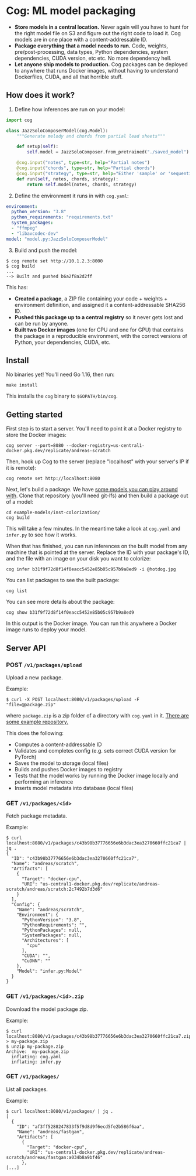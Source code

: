# Cog: ML model packaging

- **Store models in a central location.** Never again will you have to hunt for the right model file on S3 and figure out the right code to load it. Cog models are in one place with a content-addressable ID.
- **Package everything that a model needs to run.** Code, weights, pre/post-processing, data types, Python dependencies, system dependencies, CUDA version, etc etc. No more dependency hell.
- **Let anyone ship models to production.** Cog packages can be deployed to anywhere that runs Docker images, without having to understand Dockerfiles, CUDA, and all that horrible stuff.


## How does it work?

1. Define how inferences are run on your model:

```python
import cog

class JazzSoloComposerModel(cog.Model):
    """Generate melody and chords from partial lead sheets"""

    def setup(self):
        self.model = JazzSoloComposer.from_pretrained("./saved_model")

    @cog.input("notes", type=str, help="Partial notes")
    @cog.input("chords", type=str, help="Partial chords")
    @cog.input("strategy", type=str, help="Either 'sample' or 'sequential'")
    def run(self, notes, chords, strategy):
        return self.model(notes, chords, strategy)
```

2. Define the environment it runs in with `cog.yaml`:

```yaml
environment:
  python_version: "3.8"
  python_requirements: "requirements.txt"
  system_packages:
  - "ffmpeg"
  - "libavcodec-dev"
model: "model.py:JazzSoloComposerModel"
```

3. Build and push the model:

```
$ cog remote set http://10.1.2.3:8000
$ cog build
...
--> Built and pushed b6a2f8a2d2ff
```

This has:

- **Created a package**, a ZIP file containing your code + weights + environment definition, and assigned it a content-addressable SHA256 ID.
- **Pushed this package up to a central registry** so it never gets lost and can be run by anyone.
- **Built two Docker images** (one for CPU and one for GPU) that contains the package in a reproducible environment, with the correct versions of Python, your dependencies, CUDA, etc.

## Install

No binaries yet! You'll need Go 1.16, then run:

    make install

This installs the `cog` binary to `$GOPATH/bin/cog`.


## Getting started

First step is to start a server. You'll need to point it at a Docker registry to store the Docker images:

    cog server --port=8080 --docker-registry=us-central1-docker.pkg.dev/replicate/andreas-scratch

Then, hook up Cog to the server (replace "localhost" with your server's IP if it is remote):

    cog remote set http://localhost:8080

Next, let's build a package. We have [some models you can play around with](https://github.com/replicate/example-models). Clone that repository (you'll need git-lfs) and then build a package out of a model:

    cd example-models/inst-colorization/
    cog build

This will take a few minutes. In the meantime take a look at `cog.yaml` and `infer.py` to see how it works.

When that has finished, you can run inferences on the built model from any machine that is pointed at the server. Replace the ID with your package's ID, and the file with an image on your disk you want to colorize:

    cog infer b31f9f72d8f14f0eacc5452e85b05c957b9a8ed9 -i @hotdog.jpg

You can list packages to see the built package:

    cog list

You can see more details about the package:

    cog show b31f9f72d8f14f0eacc5452e85b05c957b9a8ed9 

In this output is the Docker image. You can run this anywhere a Docker image runs to deploy your model.


## Server API

### POST `/v1/packages/upload`

Upload a new package.

Example:

```
$ curl -X POST localhost:8080/v1/packages/upload -F "file=@package.zip"
```

where `package.zip` is a zip folder of a directory with `cog.yaml` in it. [There are some example repository.](https://github.com/replicate/example-models)

This does the following:
* Computes a content-addressable ID
* Validates and completes config (e.g. sets correct CUDA version for PyTorch)
* Saves the model to storage (local files)
* Builds and pushes Docker images to registry
* Tests that the model works by running the Docker image locally and performing an inference
* Inserts model metadata into database (local files)

### GET `/v1/packages/<id>`

Fetch package metadata.

Example:

```
$ curl localhost:8080/v1/packages/c43b98b37776656e6b3dac3ea3270660ffc21ca7 | jq .
{
  "ID": "c43b98b37776656e6b3dac3ea3270660ffc21ca7",
  "Name": "andreas/scratch",
  "Artifacts": [
    {
      "Target": "docker-cpu",
      "URI": "us-central1-docker.pkg.dev/replicate/andreas-scratch/andreas/scratch:2c7492b7d3d6"
    }
  ],
  "Config": {
    "Name": "andreas/scratch",
    "Environment": {
      "PythonVersion": "3.8",
      "PythonRequirements": "",
      "PythonPackages": null,
      "SystemPackages": null,
      "Architectures": [
        "cpu"
      ],
      "CUDA": "",
      "CuDNN": ""
    },
    "Model": "infer.py:Model"
  }
}
```

### GET `/v1/packages/<id>.zip`

Download the model package zip.

Example:

```
$ curl localhost:8080/v1/packages/c43b98b37776656e6b3dac3ea3270660ffc21ca7.zip > my-package.zip
$ unzip my-package.zip
Archive:  my-package.zip
  inflating: cog.yaml
  inflating: infer.py
```

### GET `/v1/packages/`

List all packages.

Example:

```
$ curl localhost:8080/v1/packages/ | jq .
[
  {
    "ID": "af3ff5288247833f5f9d8d9f6ecd5fe2b586f6aa",
    "Name": "andreas/fastgan",
    "Artifacts": [
      {
        "Target": "docker-cpu",
        "URI": "us-central1-docker.pkg.dev/replicate/andreas-scratch/andreas/fastgan:a034b8a9bf46"
      },
[...]
```

